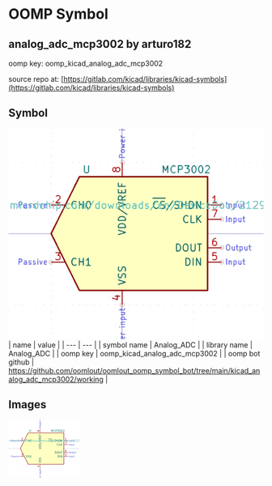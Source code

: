 # OOMP Symbol  
## analog_adc_mcp3002  by arturo182  
  
oomp key: oomp_kicad_analog_adc_mcp3002  
  
source repo at: [https://gitlab.com/kicad/libraries/kicad-symbols](https://gitlab.com/kicad/libraries/kicad-symbols)  
## Symbol  
  
[![working.png](working_600.png)](working.png)  
| name | value | 
| --- | --- | 
| symbol name | Analog_ADC | 
| library name | Analog_ADC | 
| oomp key | oomp_kicad_analog_adc_mcp3002 | 
| oomp bot github | https://github.com/oomlout/oomlout_oomp_symbol_bot/tree/main/kicad_analog_adc_mcp3002/working | 
## Images  
  
[![working.png](working_140.png)](working.png)  
